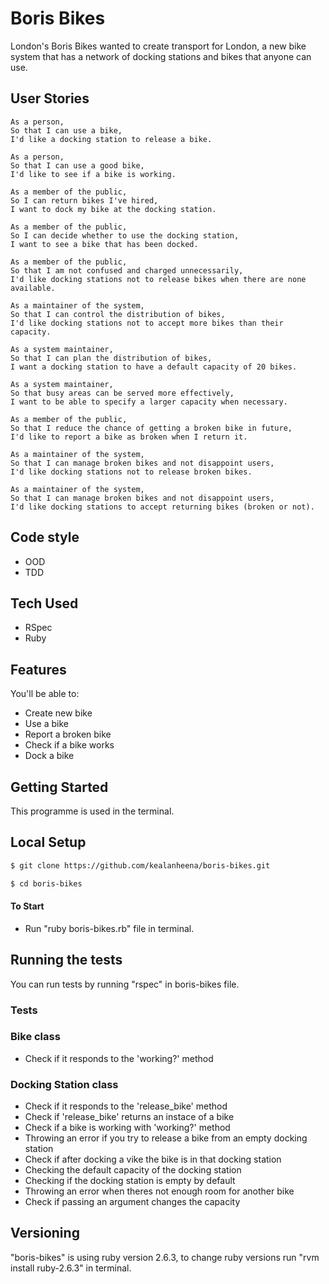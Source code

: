 # Boris Bikes
London's Boris Bikes wanted to create transport for London, a new bike system that has a network of docking stations and bikes that anyone can use.

## User Stories

```
As a person,
So that I can use a bike,
I'd like a docking station to release a bike.

As a person,
So that I can use a good bike,
I'd like to see if a bike is working.

As a member of the public,
So I can return bikes I've hired,
I want to dock my bike at the docking station.

As a member of the public,
So I can decide whether to use the docking station,
I want to see a bike that has been docked.

As a member of the public,
So that I am not confused and charged unnecessarily,
I'd like docking stations not to release bikes when there are none available.

As a maintainer of the system,
So that I can control the distribution of bikes,
I'd like docking stations not to accept more bikes than their capacity.

As a system maintainer,
So that I can plan the distribution of bikes,
I want a docking station to have a default capacity of 20 bikes.

As a system maintainer,
So that busy areas can be served more effectively,
I want to be able to specify a larger capacity when necessary.

As a member of the public,
So that I reduce the chance of getting a broken bike in future,
I'd like to report a bike as broken when I return it.

As a maintainer of the system,
So that I can manage broken bikes and not disappoint users,
I'd like docking stations not to release broken bikes.

As a maintainer of the system,
So that I can manage broken bikes and not disappoint users,
I'd like docking stations to accept returning bikes (broken or not).
```

## Code style

- OOD
- TDD

## Tech Used

- RSpec
- Ruby

## Features

You'll be able to:

- Create new bike
- Use a bike
- Report a broken bike
- Check if a bike works
- Dock a bike

## Getting Started

This programme is used in the terminal.

## Local Setup

```sh
$ git clone https://github.com/kealanheena/boris-bikes.git
```

```sh
$ cd boris-bikes
```

#### To Start

- Run "ruby  boris-bikes.rb" file in terminal.

## Running the tests

You can run tests by running "rspec" in boris-bikes file.

### Tests 

### Bike class

- Check if it responds to the 'working?' method

### Docking Station class

- Check if it responds to the 'release_bike' method
- Check if 'release_bike' returns an instace of a bike
- Check if a bike is working with 'working?' method
- Throwing an error if you try to release a bike from an empty docking station
- Check if after docking a vike the bike is in that docking station
- Checking the default capacity of the docking station
- Checking if the docking station is empty by default
- Throwing an error when theres not enough room for another bike
- Check if passing an argument changes the capacity

## Versioning

"boris-bikes" is using ruby version 2.6.3, to change ruby versions run "rvm install ruby-2.6.3" in terminal.

